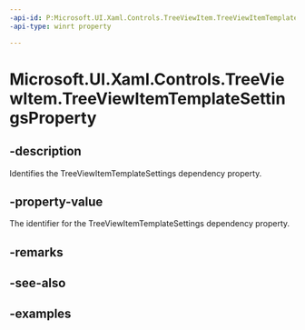 ```yaml
---
-api-id: P:Microsoft.UI.Xaml.Controls.TreeViewItem.TreeViewItemTemplateSettingsProperty
-api-type: winrt property

---
```

<!-- Property syntax.
public DependencyProperty TreeViewItemTemplateSettingsProperty { get; }
-->

# Microsoft.UI.Xaml.Controls.TreeViewItem.TreeViewItemTemplateSettingsProperty


## -description

Identifies the TreeViewItemTemplateSettings dependency property.


## -property-value

The identifier for the TreeViewItemTemplateSettings dependency property.


## -remarks


## -see-also


## -examples


